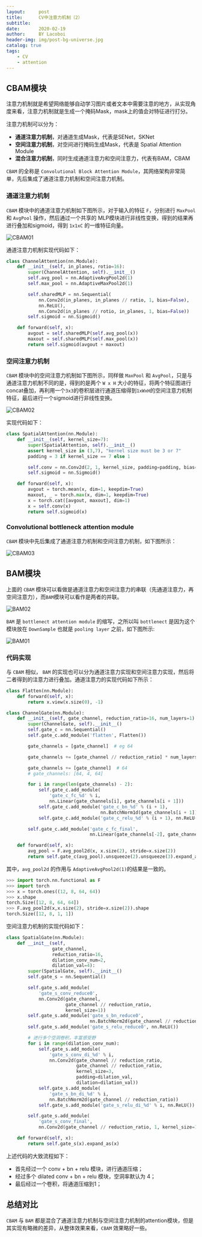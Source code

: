 ```yaml
---
layout:     post
title:      CV中注意力机制（2）
subtitle:   
date:       2020-02-19
author:     BY Lacoboi
header-img: img/post-bg-universe.jpg
catalog: true
tags:
    - CV
    - attention
---
```


## CBAM模块

注意力机制就是希望网络能够自动学习图片或者文本中需要注意的地方，从实现角度来看，注意力机制就是生成一个掩码Mask，mask上的值会对特征进行打分。

注意力机制可以分为：

- **通道注意力机制**，对通道生成Mask，代表是SENet，SKNet
- **空间注意力机制**，对空间进行掩码生成Mask，代表是 Spatial Attention Module
- **混合注意力机制**，同时生成通道注意力和空间注意力，代表有BAM，CBAM

`CBAM` 的全称是 `Convolutional Block Attention Module`，其网络架构非常简单，先后集成了通道注意力机制和空间注意力机制。

### 通道注意力机制

`CBAM` 模块中的通道注意力机制如下图所示，对于输入的特征 `F`，分别进行 `MaxPool` 和 `AvgPool` 操作，然后通过一个共享的 MLP模块进行非线性变换，得到的结果再进行叠加和sigmoid，得到 `1x1xC` 的一维特征向量。

   ![CBAM01](/img/post_images/attention/cbam01.webp)

通道注意力机制实现代码如下：

```python
class ChannelAttention(nn.Module):
    def __init__(self, in_planes, rotio=16):
        super(ChannelAttention, self).__init__()
        self.avg_pool = nn.AdaptiveAvgPool2d(1)
        self.max_pool = nn.AdaptiveMaxPool2d(1)

        self.sharedMLP = nn.Sequential(
            nn.Conv2d(in_planes, in_planes // ratio, 1, bias=False),
            nn.ReLU(),
            nn.Conv2d(in_planes // rotio, in_planes, 1, bias=False))
        self.sigmoid = nn.Sigmoid()

    def forward(self, x):
        avgout = self.sharedMLP(self.avg_pool(x))
        maxout = self.sharedMLP(self.max_pool(x))
        return self.sigmoid(avgout + maxout)
```

### 空间注意力机制

`CBAM` 模块中的空间注意力机制如下图所示，同样做 `MaxPool` 和 `AvgPool`，只是与通道注意力机制不同的是，得到的是两个 `W x H` 大小的特征，将两个特征图进行concat叠加，再利用一个`3x3`的卷积层进行通道压缩得到`1xWxH`的空间注意力机制特征，最后进行一个sigmoid进行非线性变换。

   ![CBAM02](/img/post_images/attention/cbam02.png)

实现代码如下：

```python
class SpatialAttention(nn.Module):
    def __init__(self, kernel_size=7):
        super(SpatialAttention, self).__init__()
        assert kernel_size in (3,7), "kernel size must be 3 or 7"
        padding = 3 if kernel_size == 7 else 1

        self.conv = nn.Conv2d(2, 1, kernel_size, padding=padding, bias=False)
        self.sigmoid = nn.Sigmoid()

    def forward(self, x):
        avgout = torch.mean(x, dim=1, keepdim=True)
        maxout, _ = torch.max(x, dim=1, keepdim=True)
        x = torch.cat([avgout, maxout], dim=1)
        x = self.conv(x)
        return self.sigmoid(x)
```

### Convolutional bottleneck attention module

`CBAM` 模块中先后集成了通道注意力机制和空间注意力机制，如下图所示：

   ![CBAM03](/img/post_images/attention/cbam03.png)

## BAM模块

上面的 `CBAM` 模块可以看做是通道注意力和空间注意力的串联（先通道注意力，再空间注意力），而`BAM`模块可以看作是两者的并联。

   ![BAM02](/img/post_images/attention/bam02.webp)

`BAM` 是 `bottlenect attention module` 的缩写，之所以叫 `bottlenect` 是因为这个模块放在 `DownSample` 也就是 `pooling layer` 之前，如下图所示:

   ![BAM01](/img/post_images/attention/bam01.webp)

### 代码实现

与 `CBAM` 相似， `BAM` 的实现也可以分为通道注意力实现和空间注意力实现，然后将二者得到的注意力进行叠加。通道注意力的实现代码如下所示：

```python
class Flatten(nn.Module):
    def forward(self, x):
        return x.view(x.size(0), -1)

class ChannelGate(nn.Module):
    def __init__(self, gate_channel, reduction_ratio=16, num_layers=1):
        super(ChannelGate, self).__init__()
        self.gate_c = nn.Sequential()
        self.gate_c.add_module('flatten', Flatten())

        gate_channels = [gate_channel]  # eg 64

        gate_channels += [gate_channel // reduction_ratio] * num_layers  # eg 4

        gate_channels += [gate_channel]  # 64
        # gate_channels: [64, 4, 64]

        for i in range(len(gate_channels) - 2):
            self.gate_c.add_module(
                'gate_c_fc_%d' % i,
                nn.Linear(gate_channels[i], gate_channels[i + 1]))
            self.gate_c.add_module('gate_c_bn_%d' % (i + 1),
                                   nn.BatchNorm1d(gate_channels[i + 1]))
            self.gate_c.add_module('gate_c_relu_%d' % (i + 1), nn.ReLU())

        self.gate_c.add_module('gate_c_fc_final',
                               nn.Linear(gate_channels[-2], gate_channels[-1]))

    def forward(self, x):
        avg_pool = F.avg_pool2d(x, x.size(2), stride=x.size(2))
        return self.gate_c(avg_pool).unsqueeze(2).unsqueeze(3).expand_as(x)
```

其中，`avg_pool2d` 的作用与 `AdaptiveAvgPool2d(1)`的结果是一致的。

```python
>>> import torch.nn.functional as F
>>> import torch
>>> x = torch.ones((12, 8, 64, 64))
>>> x.shape
torch.Size([12, 8, 64, 64])
>>> F.avg_pool2d(x,x.size(2), stride=x.size(2)).shape
torch.Size([12, 8, 1, 1])
```

空间注意力机制的实现代码如下：

```python
class SpatialGate(nn.Module):
    def __init__(self,
                 gate_channel,
                 reduction_ratio=16,
                 dilation_conv_num=2,
                 dilation_val=4):
        super(SpatialGate, self).__init__()
        self.gate_s = nn.Sequential()

        self.gate_s.add_module(
            'gate_s_conv_reduce0',
            nn.Conv2d(gate_channel,
                      gate_channel // reduction_ratio,
                      kernel_size=1))
        self.gate_s.add_module('gate_s_bn_reduce0',
                               nn.BatchNorm2d(gate_channel // reduction_ratio))
        self.gate_s.add_module('gate_s_relu_reduce0', nn.ReLU())

        # 进行多个空洞卷积，丰富感受野
        for i in range(dilation_conv_num):
            self.gate_s.add_module(
                'gate_s_conv_di_%d' % i,
                nn.Conv2d(gate_channel // reduction_ratio,
                          gate_channel // reduction_ratio,
                          kernel_size=3,
                          padding=dilation_val,
                          dilation=dilation_val))
            self.gate_s.add_module(
                'gate_s_bn_di_%d' % i,
                nn.BatchNorm2d(gate_channel // reduction_ratio))
            self.gate_s.add_module('gate_s_relu_di_%d' % i, nn.ReLU())

        self.gate_s.add_module(
            'gate_s_conv_final',
            nn.Conv2d(gate_channel // reduction_ratio, 1, kernel_size=1))

    def forward(self, x):
        return self.gate_s(x).expand_as(x)
```

上述代码的大致流程如下：

- 首先经过一个 conv + bn + relu 模块，进行通道压缩；
- 经过多个 dilated conv + bn + relu 模块，空洞率默认为 4；
- 最后经过一个卷积，将通道压缩到1；

## 总结对比

`CBAM` 与 `BAM` 都是混合了通道注意力机制与空间注意力机制的attention模块，但是其实现有略微的差异，从整体效果来看，`CBAM` 效果略好一些。

